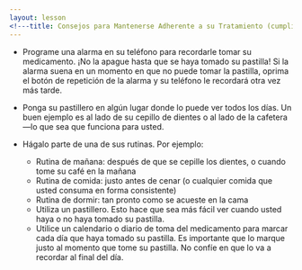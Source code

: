 ```yaml
---
layout: lesson
<!---title: Consejos para Mantenerse Adherente a su Tratamiento (cumplir con su tratamiento)--->
---
```


* Programe una alarma en su teléfono para recordarle tomar su medicamento. ¡No la apague hasta que se haya tomado su pastilla! Si la alarma suena en un momento en que no puede tomar la pastilla, oprima el botón de repetición de la alarma y su teléfono le recordará otra vez más tarde.

* Ponga su pastillero en algún lugar donde lo puede ver todos los días. Un buen ejemplo es al lado de su cepillo de dientes o al lado de la cafetera—lo que sea que funciona para usted.  

* Hágalo parte de una de sus rutinas. Por ejemplo:

    - Rutina de mañana: después de que se cepille los dientes, o cuando tome su café en la mañana 
    - Rutina de comida: justo antes de cenar (o cualquier comida que usted consuma en forma consistente)
    - Rutina de dormir: tan pronto como se acueste en la cama
    - Utiliza un pastillero. Esto hace que sea más fácil ver cuando usted haya o no haya tomado su pastilla.
    - Utilice un calendario o diario de toma del medicamento para marcar cada día que haya tomado su pastilla. Es importante que lo marque justo al momento que tome su pastilla. No confíe en que lo va a recordar al final del día. 
